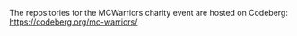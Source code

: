 The repositories for the MCWarriors charity event are hosted on Codeberg:
https://codeberg.org/mc-warriors/
